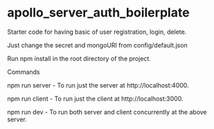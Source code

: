 # apollo_server_auth_boilerplate
Starter code for having basic of user registration, login, delete.

  Just change the secret and mongoURI from config/default.json
 
  Run npm install in the root directory of the project.
  
 Commands
 
  npm run server - To run just the server at http://localhost:4000.
  
  npm run client - To run just the client at http://localhost:3000.

  npm run dev - To run both server and client concurrently at the above server.
